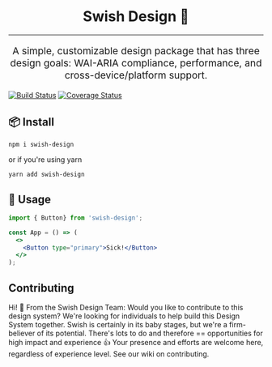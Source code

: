 <h1 align="center">
  Swish Design 🏀
</h1>
<hr />
<p align="center" style="font-size: 1.2rem;">A simple, customizable design package that has three design goals: WAI-ARIA compliance, performance, and cross-device/platform support.</p>

[![Build Status][build-badge]][build]
[![Coverage Status][coverage-badge]][coverage]

## 📦 Install

```
npm i swish-design
```

or if you're using yarn

```
yarn add swish-design
```

## 🔨 Usage

```jsx
import { Button} from 'swish-design';

const App = () => (
  <>
    <Button type="primary">Sick!</Button>
  </>
);
```

## Contributing

Hi! 👋  From the Swish Design Team: Would you like to contribute to this design system? We're looking for individuals to help build this Design System together. Swish is certainly in its baby stages, but we're a firm-believer of its potential. There's lots to do and therefore == opportunities for high impact and experience 👍 Your presence and efforts are welcome here, regardless of experience level. See our wiki on contributing.

[build-badge]:
  https://travis-ci.com/krfong916/swish-design.svg?branch=main
[build]: https://travis-ci.com/krfong916/swish-design
[coverage-badge]:
  https://coveralls.io/repos/github/krfong916/swish-components/badge.svg?branch=main
[coverage]: https://coveralls.io/github/krfong916/swish-design?branch=main
